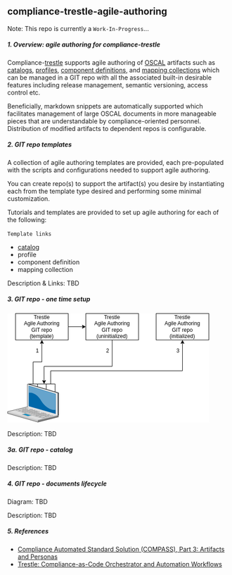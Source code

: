## compliance-trestle-agile-authoring

Note: This repo is currently a `Work-In-Progress`...

##### 1. Overview: agile authoring for compliance-trestle

Compliance-[trestle](https://github.com/IBM/compliance-trestle)
supports agile authoring of 
[OSCAL](https://pages.nist.gov/OSCAL/) 
artifacts such as 
[catalogs](https://pages.nist.gov/OSCAL/reference/latest/catalog/json-outline/), 
[profiles](https://pages.nist.gov/OSCAL/reference/latest/profile/json-outline/),
[component definitions](https://pages.nist.gov/OSCAL/reference/latest/component-definition/json-outline/),
and
[mapping collections](https://pages.nist.gov/OSCAL/reference/develop/mapping/json-outline/)
which can be managed in a GIT repo with all the associated built-in desirable features including release management, semantic versioning, access control etc.

Beneficially, markdown snippets are automatically supported which facilitates management of large OSCAL documents in more manageable pieces that are understandable by compliance-oriented personnel.
Distribution of modified artifacts to dependent repos is configurable.

##### 2. GIT repo templates

A collection of agile authoring templates are provided, each pre-populated with the scripts and
configurations needed to support agile authoring.

You can create repo(s) to support the artifact(s) you desire by instantiating each from the template type desired and performing some minimal customization.

Tutorials and templates are provided to set up agile authoring for each of the following:

`Template links`

- [catalog](https://github.com/IBM/compliance-trestle-template-catalog)
- profile
- component definition
- mapping collection

Description & Links: TBD

##### 3. GIT repo - one time setup

![onetime-setup](./drawio/onetime-setup.drawio.png)

Description: TBD

##### 3a. GIT repo - catalog

Description: TBD

##### 4. GIT repo - documents lifecycle

Diagram: TBD

Description: TBD

##### 5. References

- [Compliance Automated Standard Solution (COMPASS), Part 3: Artifacts and Personas](https://dzone.com/articles/compliance-automated-standard-solution-compass-part-3-artifacts-and-personas)
- [Trestle: Compliance-as-Code Orchestrator and Automation Workflows](https://csrc.nist.gov/csrc/media/Presentations/2022/oscal-mini-workshop-2-ibm-s-trestle/IBM_Trestle.pdf)